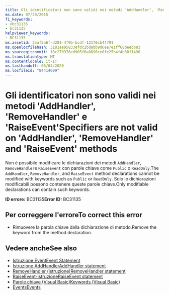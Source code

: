 ```yaml
---
title: Gli identificatori non sono validi nei metodi 'AddHandler', 'RemoveHandler' e 'RaiseEvent'
ms.date: 07/20/2015
f1_keywords:
- vbc31135
- bc31135
helpviewer_keywords:
- BC31135
ms.assetid: 2eaf5a6f-d201-4f9b-bcdf-12170cb44791
ms.openlocfilehash: 3181ae95833efdc2bdabb9d6ee7e1ff68beebb83
ms.sourcegitcommit: f8c270376ed905f6a8896ce0fe25b4f4b38ff498
ms.translationtype: MT
ms.contentlocale: it-IT
ms.lasthandoff: 06/04/2020
ms.locfileid: "84414699"
---
```

# <a name="specifiers-are-not-valid-on-addhandler-removehandler-and-raiseevent-methods"></a><span data-ttu-id="9b159-102">Gli identificatori non sono validi nei metodi 'AddHandler', 'RemoveHandler' e 'RaiseEvent'</span><span class="sxs-lookup"><span data-stu-id="9b159-102">Specifiers are not valid on 'AddHandler', 'RemoveHandler' and 'RaiseEvent' methods</span></span>
<span data-ttu-id="9b159-103">Non è possibile modificare le dichiarazioni dei metodi `AddHandler`, `RemoveHandler`e `RaiseEvent` con parole chiave come `Public` o `ReadOnly`.</span><span class="sxs-lookup"><span data-stu-id="9b159-103">The `AddHandler`, `RemoveHandler`, and `RaiseEvent` method declarations cannot be modified with keywords such as `Public` or `ReadOnly`.</span></span> <span data-ttu-id="9b159-104">Solo le dichiarazioni modificabili possono contenere queste parole chiave.</span><span class="sxs-lookup"><span data-stu-id="9b159-104">Only modifiable declarations can contain such keywords.</span></span>  
  
 <span data-ttu-id="9b159-105">**ID errore:** BC31135</span><span class="sxs-lookup"><span data-stu-id="9b159-105">**Error ID:** BC31135</span></span>  
  
## <a name="to-correct-this-error"></a><span data-ttu-id="9b159-106">Per correggere l'errore</span><span class="sxs-lookup"><span data-stu-id="9b159-106">To correct this error</span></span>  
  
- <span data-ttu-id="9b159-107">Rimuovere la parola chiave dalla dichiarazione di metodo.</span><span class="sxs-lookup"><span data-stu-id="9b159-107">Remove the keyword from the method declaration.</span></span>  
  
## <a name="see-also"></a><span data-ttu-id="9b159-108">Vedere anche</span><span class="sxs-lookup"><span data-stu-id="9b159-108">See also</span></span>

- [<span data-ttu-id="9b159-109">Istruzione Event</span><span class="sxs-lookup"><span data-stu-id="9b159-109">Event Statement</span></span>](../language-reference/statements/event-statement.md)
- [<span data-ttu-id="9b159-110">Istruzione AddHandler</span><span class="sxs-lookup"><span data-stu-id="9b159-110">AddHandler statement</span></span>](../language-reference/statements/addhandler-statement.md)
- [<span data-ttu-id="9b159-111">RemoveHandler (istruzione)</span><span class="sxs-lookup"><span data-stu-id="9b159-111">RemoveHandler statement</span></span>](../language-reference/statements/removehandler-statement.md)
- [<span data-ttu-id="9b159-112">RaiseEvent-istruzione</span><span class="sxs-lookup"><span data-stu-id="9b159-112">RaiseEvent statement</span></span>](../language-reference/statements/raiseevent-statement.md)
- [<span data-ttu-id="9b159-113">Parole chiave (Visual Basic)</span><span class="sxs-lookup"><span data-stu-id="9b159-113">Keywords (Visual Basic)</span></span>](../language-reference/keywords/index.md)
- [<span data-ttu-id="9b159-114">Events</span><span class="sxs-lookup"><span data-stu-id="9b159-114">Events</span></span>](../programming-guide/language-features/events/index.md)
